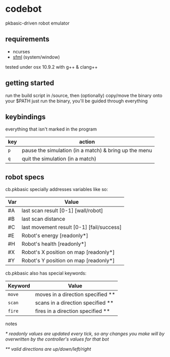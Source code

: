 codebot
=======

pkbasic-driven robot emulator

requirements
------------
  * ncurses
  * [sfml](http://sfml-dev.org) (system/window)
  
tested under osx 10.9.2 with g++ & clang++

getting started
---------------

run the build script in /source, then (optionally) copy/move the binary onto your $PATH
just run the binary, you'll be guided through everything

keybindings
-----------
everything that isn't marked in the program

key | action
----|-------
```p``` | pause the simulation (in a match) & bring up the menu
```q``` | quit the simulation (in a match)


robot specs
-----------

cb.pkbasic specially addresses variables like so:

Var  | Value
-----|-------------------------------------------
\#A  | last scan result [0-1] [wall/robot]
\#B  | last scan distance
\#C  | last movement result [0-1] [fail/success]
\#E  | Robot's energy [readonly*]
\#H  | Robot's health [readonly*]
\#X  | Robot's X position on map [readonly*]
\#Y  | Robot's Y position on map [readonly*]

cb.pkbasic also has special keywords:

Keyword   |   Value
----------|-------------
```move```| moves in a direction specified **
```scan```| scans in a direction specified **
```fire```| fires in a direction specified **


notes

_* readonly values are updated every tick, so any changes you make will by overwritten by the controller's values for that bot_

_** valid directions are up/down/left/right_

